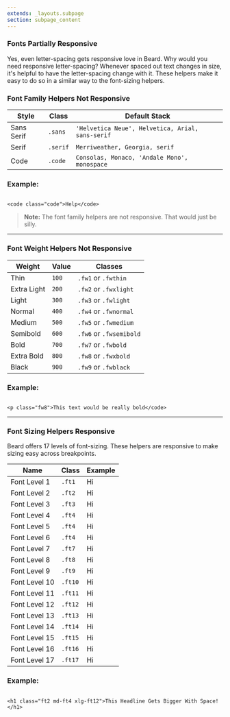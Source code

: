 ```yaml
---
extends: _layouts.subpage
section: subpage_content
---
```

<h3 class="tcg50 ft7 md-ft10 fw3 mb2 md-mb3 flex aic acc">Fonts <a class="badge br3 bg1 tcw ft1 md-ft3 uppercase ls1 fw6 ml1" title="These helpers accept responsive prefixes">Partially Responsive</a></h3>
<p class="tcg50 ft5 fw3 mb4 lh2">Yes, even letter-spacing gets responsive love in Beard. Why would you need responsive letter-spacing? Whenever spaced out text changes in size, it's helpful to have the letter-spacing change with it. These helpers make it easy to do so in a similar way to the font-sizing helpers.</p>

<h3 class="tcg50 ft7 fw3 mb2 md-mb3 flex aic acc">Font Family Helpers <strong class="tc1 ft3 uppercase ls1 fw6 ml1" title="These helpers accept responsive prefixes">Not Responsive</strong></h3>
<table class="w100 mb6 ft4 tcg60 lh2">
    <thead>
        <tr class="brdr1--bottom bcg10">
            <th class="pv1">Style</th>
            <th class="pv1">Class</th>
            <th class="pv1">Default Stack</th>
        </tr>
    </thead>
    <tbody>
        <tr class="brdr1--bottom bcg10">
            <td class="pv1">Sans Serif</td>
            <td class="pv1"><code>.sans</code></td>
            <td class="pv1"><code>'Helvetica Neue', Helvetica, Arial, sans-serif</code></td>
        </tr>
        <tr class="brdr1--bottom bcg10">
            <td class="pv1">Serif</td>
            <td class="pv1"><code>.serif</code></td>
            <td class="pv1"><code>Merriweather, Georgia, serif</code></td>
        </tr>
        <tr class="brdr1--bottom bcg10">
            <td class="pv1">Code</td>
            <td class="pv1"><code>.code</code></td>
            <td class="pv1"><code>Consolas, Monaco, 'Andale Mono', monospace</code></td>
        </tr>
    </tbody>
</table>

<h3 class="tcg50 ft6 fw3 mb2 md-mb3 flex aic acc">Example:</h3>

<pre class="mb4"><code class="language-html">
&lt;code class="code"&gt;Help&lt;/code&gt;
</code></pre>

<blockquote class="bg1 br3 pv2 ph2 mb6">
    <p class="tcw ft5 fw3 lh2"><strong>Note:</strong> The font family helpers are not responsive. That would just be silly.</p>
</blockquote>

<hr class="mb6">

<h3 class="tcg50 ft7 fw3 mb2 md-mb3 flex aic acc">Font Weight Helpers <strong class="tc1 ft3 uppercase ls1 fw6 ml1" title="These helpers accept responsive prefixes">Not Responsive</strong></h3>
<table class="w100 mb6 ft4 tcg60 lh2">
    <thead>
        <tr class="brdr1--bottom bcg10">
            <th class="pv1">Weight</th>
            <th class="pv1">Value</th>
            <th class="pv1">Classes</th>
        </tr>
    </thead>
    <tbody>
        <tr class="brdr1--bottom bcg10">
            <td class="pv1">Thin</td>
            <td class="pv1"><code>100</code></td>
            <td class="pv1"><code>.fw1</code> or <code>.fwthin</code></td>
        </tr>
        <tr class="brdr1--bottom bcg10">
            <td class="pv1">Extra Light</td>
            <td class="pv1"><code>200</code></td>
            <td class="pv1"><code>.fw2</code> or <code>.fwxlight</code></td>
        </tr>
        <tr class="brdr1--bottom bcg10">
            <td class="pv1">Light</td>
            <td class="pv1"><code>300</code></td>
            <td class="pv1"><code>.fw3</code> or <code>.fwlight</code></td>
        </tr>
        <tr class="brdr1--bottom bcg10">
            <td class="pv1">Normal</td>
            <td class="pv1"><code>400</code></td>
            <td class="pv1"><code>.fw4</code> or <code>.fwnormal</code></td>
        </tr>
        <tr class="brdr1--bottom bcg10">
            <td class="pv1">Medium</td>
            <td class="pv1"><code>500</code></td>
            <td class="pv1"><code>.fw5</code> or <code>.fwmedium</code></td>
        </tr>
        <tr class="brdr1--bottom bcg10">
            <td class="pv1">Semibold</td>
            <td class="pv1"><code>600</code></td>
            <td class="pv1"><code>.fw6</code> or <code>.fwsemibold</code></td>
        </tr>
        <tr class="brdr1--bottom bcg10">
            <td class="pv1">Bold</td>
            <td class="pv1"><code>700</code></td>
            <td class="pv1"><code>.fw7</code> or <code>.fwbold</code></td>
        </tr>
        <tr class="brdr1--bottom bcg10">
            <td class="pv1">Extra Bold</td>
            <td class="pv1"><code>800</code></td>
            <td class="pv1"><code>.fw8</code> or <code>.fwxbold</code></td>
        </tr>
        <tr class="brdr1--bottom bcg10">
            <td class="pv1">Black</td>
            <td class="pv1"><code>900</code></td>
            <td class="pv1"><code>.fw9</code> or <code>.fwblack</code></td>
        </tr>
    </tbody>
</table>

<h3 class="tcg50 ft6 fw3 mb2 md-mb3 flex aic acc">Example:</h3>

<pre class="mb6"><code class="language-html">
&lt;p class="fw8"&gt;This text would be really bold&lt;/code&gt;
</code></pre>

<hr class="mb6">

<h3 class="tcg50 ft7 fw3 mb2 md-mb3 flex aic acc">Font Sizing Helpers <strong class="tc1 ft3 uppercase ls1 fw6 ml1" title="These helpers accept responsive prefixes">Responsive</strong></h3>
<p class="tcg50 ft5 fw3 mb4 lh2">Beard offers 17 levels of font-sizing. These helpers are responsive to make sizing easy across breakpoints.</p>

<table class="w100 mb6 ft4 tcg60 lh2">
    <thead>
        <tr class="brdr1--bottom bcg10">
            <th class="pv1">Name</th>
            <th class="pv1">Class</th>
            <th class="pv1">Example</th>
        </tr>
    </thead>
    <tr class="brdr1--bottom bcg10">
        <td class="vam pv1">Font Level 1</td>
        <td class="vam pv1"><code>.ft1</code></td>
        <td class="vam pv1 ft1">Hi</td>
    </tr>
    <tr class="brdr1--bottom bcg10">
        <td class="vam pv1">Font Level 2</td>
        <td class="vam pv1"><code>.ft2</code></td>
        <td class="vam pv1 ft2">Hi</td>
    </tr>
    <tr class="brdr1--bottom bcg10">
        <td class="vam pv1">Font Level 3</td>
        <td class="vam pv1"><code>.ft3</code></td>
        <td class="vam pv1 ft3">Hi</td>
    </tr>
    <tr class="brdr1--bottom bcg10">
        <td class="vam pv1">Font Level 4</td>
        <td class="vam pv1"><code>.ft4</code></td>
        <td class="vam pv1 ft4">Hi</td>
    </tr>
    <tr class="brdr1--bottom bcg10">
        <td class="vam pv1">Font Level 5</td>
        <td class="vam pv1"><code>.ft4</code></td>
        <td class="vam pv1 ft5">Hi</td>
    </tr>
    <tr class="brdr1--bottom bcg10">
        <td class="vam pv1">Font Level 6</td>
        <td class="vam pv1"><code>.ft4</code></td>
        <td class="vam pv1 ft6">Hi</td>
    </tr>
    <tr class="brdr1--bottom bcg10">
        <td class="vam pv1">Font Level 7</td>
        <td class="vam pv1"><code>.ft7</code></td>
        <td class="vam pv1 ft7">Hi</td>
    </tr>
    <tr class="brdr1--bottom bcg10">
        <td class="vam pv1">Font Level 8</td>
        <td class="vam pv1"><code>.ft8</code></td>
        <td class="vam pv1 ft8">Hi</td>
    </tr>
    <tr class="brdr1--bottom bcg10">
        <td class="vam pv1">Font Level 9</td>
        <td class="vam pv1"><code>.ft9</code></td>
        <td class="vam pv1 ft9">Hi</td>
    </tr>
    <tr class="brdr1--bottom bcg10">
        <td class="vam pv1">Font Level 10</td>
        <td class="vam pv1"><code>.ft10</code></td>
        <td class="vam pv1 ft10">Hi</td>
    </tr>
    <tr class="brdr1--bottom bcg10">
        <td class="vam pv1">Font Level 11</td>
        <td class="vam pv1"><code>.ft11</code></td>
        <td class="vam pv1 ft10">Hi</td>
    </tr>
    <tr class="brdr1--bottom bcg10">
        <td class="vam pv1">Font Level 12</td>
        <td class="vam pv1"><code>.ft12</code></td>
        <td class="vam pv1 ft12">Hi</td>
    </tr>
    <tr class="brdr1--bottom bcg10">
        <td class="vam pv1">Font Level 13</td>
        <td class="vam pv1"><code>.ft13</code></td>
        <td class="vam pv1 ft13">Hi</td>
    </tr>
    <tr class="brdr1--bottom bcg10">
        <td class="vam pv1">Font Level 14</td>
        <td class="vam pv1"><code>.ft14</code></td>
        <td class="vam pv1 ft14">Hi</td>
    </tr>
    <tr class="brdr1--bottom bcg10">
        <td class="vam pv1">Font Level 15</td>
        <td class="vam pv1"><code>.ft15</code></td>
        <td class="vam pv1 ft15">Hi</td>
    </tr>
    <tr class="brdr1--bottom bcg10">
        <td class="vam pv1">Font Level 16</td>
        <td class="vam pv1"><code>.ft16</code></td>
        <td class="vam pv1 ft16">Hi</td>
    </tr>
    <tr class="brdr1--bottom bcg10">
        <td class="vam pv1">Font Level 17</td>
        <td class="vam pv1"><code>.ft17</code></td>
        <td class="vam pv1 ft17">Hi</td>
    </tr>
</table>

<h3 class="tcg50 ft6 fw3 mb2 md-mb3 flex aic acc">Example:</h3>

<pre class="mb4"><code class="language-html">
&lt;h1 class="ft2 md-ft4 xlg-ft12"&gt;This Headline Gets Bigger With Space!&lt;/h1&gt;
</code></pre>
